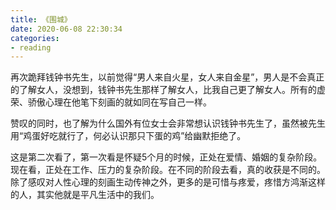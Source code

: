 ```yaml
---
title: 《围城》
date: 2020-06-08 22:30:34
categories: 
- reading
---
```


再次跪拜钱钟书先生，以前觉得“男人来自火星，女人来自金星”，男人是不会真正的了解女人，没想到，钱钟书先生那样了解女人，比我自己更了解女人。所有的虚荣、骄傲心理在他笔下刻画的就如同在写自己一样。

赞叹的同时，也了解为什么国外有位女士会非常想认识钱钟书先生了，虽然被先生用“鸡蛋好吃就行了，何必认识那只下蛋的鸡”给幽默拒绝了。

这是第二次看了，第一次看是怀疑5个月的时候，正处在爱情、婚姻的复杂阶段。现在看，正处在工作、压力的复杂阶段。在不同的阶段去看，真的收获是不同的。除了感叹对人性心理的刻画生动传神之外，更多的是可惜与疼爱，疼惜方鸿渐这样的人，其实他就是平凡生活中的我们。